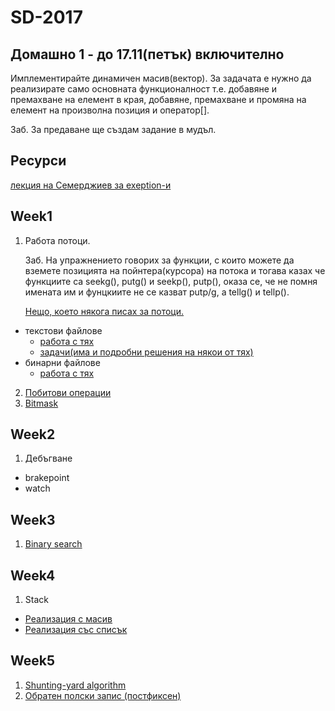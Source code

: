 # SD-2017

## Домашно 1 - до 17.11(петък) включително
Имплементирайте динамичен масив(вектор). За задачата е нужно да реализирате само основната функционалност т.е. добавяне и премахване 
на елемент в края, добавяне, премахване и промяна на елемент на произволна позиция и оператор[]. 

Заб. За предаване ще създам задание в мудъл.


## Ресурси 
[лекция на Семерджиев за exeption-и](https://mix.office.com/Account?ReturnUrl=%2Fwatch%2F158xla211ifvm)

## Week1 
1. Работа потоци. 
    
    Заб. На упражнението говорих за функции, с които можете да вземете позицията на пойнтера(курсора) на потока и тогава казах че функциите са seekg(), putg() и seekp(), putp(), оказа се, че не помня имената им и фунцкиите не се казват putp/g, а tellg() и tellp(). 
    
    [Нещо, което някога писах за потоци.](https://docs.google.com/document/d/1_k5wKIK-zDBxZEihBmOkHCMwW-75Yr6ivUylY3cuO1g/edit?usp=sharing)
  * текстови файлове
    * [работа с тях](https://github.com/Appsalar/OOP/tree/master/Week2)
    * [задачи(има и подробни решения на някои от тях)](https://github.com/Appsalar/OOP/tree/master/Week3)
  * бинарни файлове
    * [работа с тях](https://github.com/Appsalar/OOP/blob/master/Week4/main.cpp)
2. [Побитови операции](https://www.cprogramming.com/tutorial/bitwise_operators.html)
3. [Bitmask](http://codeforces.com/blog/entry/18169) 


## Week2
1. Дебъгване
  * brakepoint
  * watch 


## Week3 
1. [Binary search](https://github.com/Appsalar/SD-2017/blob/master/src/binary_search.cpp)


## Week4 
1. Stack 
  * [Реализация с масив](https://github.com/Appsalar/SD-2017/blob/master/src/Stack.h)
  * [Реализация със списък](https://github.com/Appsalar/SD-2017/blob/master/src/Stack_list.h)


## Week5 
1. [Shunting-yard algorithm](https://en.wikipedia.org/wiki/Shunting-yard_algorithm)
2. [Обратен полски запис (постфиксен)](https://en.wikipedia.org/wiki/Reverse_Polish_notation)
